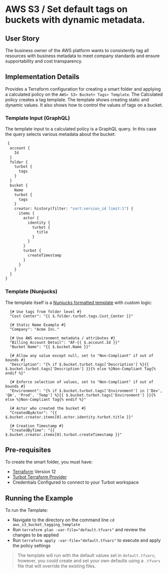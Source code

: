# AWS S3 / Set default tags on buckets with dynamic metadata.

## User Story
The business owner of the AWS platform wants to consistently tag all resources with business metadata to meet company standards and ensure supportability and cost transparency. 

## Implementation Details
Provides a Terraform configuration for creating a smart folder and applying a calculated policy on the `AWS> S3> Bucket> Tags> Template`.  The Calculated policy creates a tag template.  The template shows creating static and dynamic values.  It also shows how to control the values of tags on a bucket.

### Template Input (GraphQL)
The template input to a calculated policy is a GraphQL query.  In this case the query selects various metadata about the bucket:
```graphql
 {
  account {
    Id
  }
  folder {
    turbot {
      tags
    }
  }
  bucket {
    Name
    turbot {
      tags
    }
    creator: history(filter: "sort:version_id limit:1") {
      items {
        actor {
          identity {
            turbot {
              title
            }
          }
        }
        turbot {
          createTimestamp
        }
      }
    }
  }
}
```
### Template (Nunjucks)
The template itself is a [Nunjucks formatted template](https://mozilla.github.io/nunjucks/templating.html) with custom logic:
```
  {# Use tags from folder level #}
  "Cost Center": "{{ $.folder.turbot.tags.Cost_Center }}"

  {# Static Name Example #}
  "Company": "Acme Inc."

  {# Use AWS environment metadata / attributes #}
  "Billing Account Detail": "AF-{{ $.account.Id }}"
  "Bucket Name": "{{ $.bucket.Name }}"

  {# Allow any value except null, set to "Non-Compliant" if out of bounds #}
  "Description": "{% if $.bucket.turbot.tags['Description'] %}{{ $.bucket.turbot.tags['Description'] }}{% else %}Non-Compliant Tag{% endif %}"
  
  {# Enforce selection of values, set to "Non-Compliant" if out of bounds #}
  "Environment": "{% if $.bucket.turbot.tags['Environment'] in ['Dev', 'QA', 'Prod', 'Temp'] %}{{ $.bucket.turbot.tags['Environment'] }}{% else %}Non-Compliant Tag{% endif %}"
  
  {# Actor who created the bucket #}
  "CreatedByActor": "{{ $.bucket.creator.items[0].actor.identity.turbot.title }}"
  
  {# Creation Timestamp #}
  "CreatedByTime": "{{ $.bucket.creator.items[0].turbot.createTimestamp }}"
```

## Pre-requisites

To create the smart folder, you must have:
- [Terraform](https://www.terraform.io) Version 12
- [Turbot Terraform Provider](https://github.com/turbotio/terraform-provider-turbot)
- Credentials Configured to connect to your Turbot workspace

## Running the Example

To run the Template:
- Navigate to the directory on the command line `cd aws_s3_bucket_tagging_template`
- Run `terraform plan -var-file="default.tfvars"` and review the changes to be applied
- Run `terraform apply -var-file="default.tfvars"` to execute and apply the policy settings

> The template will run with the default values set in `default.tfvars`; however, you could create and set your own defaults using a `.tfvars` file that will override the existing files.